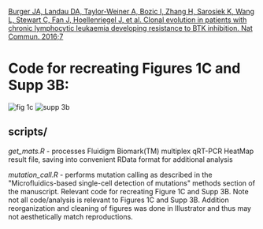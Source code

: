 [Burger JA, Landau DA, Taylor-Weiner A, Bozic I, Zhang H, Sarosiek K, Wang L, Stewart C, Fan J, Hoellenriegel J, et al. Clonal evolution in patients with chronic lymphocytic leukaemia developing resistance to BTK inhibition. Nat Commun. 2016;7](http://www.nature.com/ncomms/2016/160520/ncomms11589/full/ncomms11589.html)

# Code for recreating Figures 1C and Supp 3B:
![fig 1c](https://raw.githubusercontent.com/JEFworks/figure-code-dump/master/ncomms11589/img/fig_1c.png)
![supp 3b](https://raw.githubusercontent.com/JEFworks/figure-code-dump/master/ncomms11589/img/supp_3b.png)

## scripts/

*get_mats.R* - processes Fluidigm Biomark(TM) multiplex qRT-PCR HeatMap result file, saving into convenient RData format for additional analysis

*mutation_call.R* - performs mutation calling as described in the "Microfluidics-based single-cell detection of mutations" methods section of the manuscript. Relevant code for recreating Figure 1C and Supp 3B. Note not all code/analysis is relevant to Figures 1C and Supp 3B. Addition reorganization and cleaning of figures was done in Illustrator and thus may not aesthetically match reproductions.
